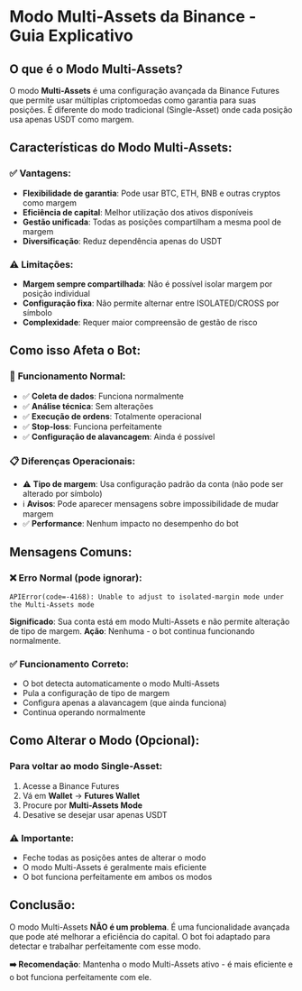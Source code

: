 # Modo Multi-Assets da Binance - Guia Explicativo

## O que é o Modo Multi-Assets?

O modo **Multi-Assets** é uma configuração avançada da Binance Futures que permite usar múltiplas criptomoedas como garantia para suas posições. É diferente do modo tradicional (Single-Asset) onde cada posição usa apenas USDT como margem.

## Características do Modo Multi-Assets:

### ✅ **Vantagens:**
- **Flexibilidade de garantia**: Pode usar BTC, ETH, BNB e outras cryptos como margem
- **Eficiência de capital**: Melhor utilização dos ativos disponíveis
- **Gestão unificada**: Todas as posições compartilham a mesma pool de margem
- **Diversificação**: Reduz dependência apenas do USDT

### ⚠️ **Limitações:**
- **Margem sempre compartilhada**: Não é possível isolar margem por posição individual
- **Configuração fixa**: Não permite alternar entre ISOLATED/CROSS por símbolo
- **Complexidade**: Requer maior compreensão de gestão de risco

## Como isso Afeta o Bot:

### 🤖 **Funcionamento Normal:**
- ✅ **Coleta de dados**: Funciona normalmente
- ✅ **Análise técnica**: Sem alterações
- ✅ **Execução de ordens**: Totalmente operacional
- ✅ **Stop-loss**: Funciona perfeitamente
- ✅ **Configuração de alavancagem**: Ainda é possível

### 📋 **Diferenças Operacionais:**
- ⚠️ **Tipo de margem**: Usa configuração padrão da conta (não pode ser alterado por símbolo)
- ℹ️ **Avisos**: Pode aparecer mensagens sobre impossibilidade de mudar margem
- ✅ **Performance**: Nenhum impacto no desempenho do bot

## Mensagens Comuns:

### ❌ Erro Normal (pode ignorar):
```
APIError(code=-4168): Unable to adjust to isolated-margin mode under the Multi-Assets mode
```
**Significado**: Sua conta está em modo Multi-Assets e não permite alteração de tipo de margem.
**Ação**: Nenhuma - o bot continua funcionando normalmente.

### ✅ Funcionamento Correto:
- O bot detecta automaticamente o modo Multi-Assets
- Pula a configuração de tipo de margem
- Configura apenas a alavancagem (que ainda funciona)
- Continua operando normalmente

## Como Alterar o Modo (Opcional):

### Para voltar ao modo Single-Asset:
1. Acesse a Binance Futures
2. Vá em **Wallet** → **Futures Wallet**
3. Procure por **Multi-Assets Mode**
4. Desative se desejar usar apenas USDT

### ⚠️ **Importante**:
- Feche todas as posições antes de alterar o modo
- O modo Multi-Assets é geralmente mais eficiente
- O bot funciona perfeitamente em ambos os modos

## Conclusão:

O modo Multi-Assets **NÃO é um problema**. É uma funcionalidade avançada que pode até melhorar a eficiência do capital. O bot foi adaptado para detectar e trabalhar perfeitamente com esse modo.

**➡️ Recomendação**: Mantenha o modo Multi-Assets ativo - é mais eficiente e o bot funciona perfeitamente com ele.
